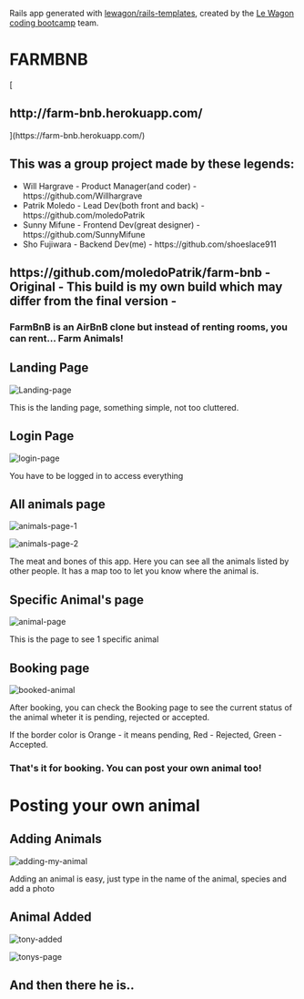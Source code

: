 Rails app generated with [lewagon/rails-templates](https://github.com/lewagon/rails-templates), created by the [Le Wagon coding bootcamp](https://www.lewagon.com) team.

<h1>FARMBNB</h1>
[<h2>http://farm-bnb.herokuapp.com/</h2>](https://farm-bnb.herokuapp.com/)
<h2>This was a group project made by these legends:</h2>
<ul>
  <li>Will Hargrave - Product Manager(and coder) - https://github.com/Willhargrave</li>
  <li>Patrik Moledo - Lead Dev(both front and back) - https://github.com/moledoPatrik</li>
  <li>Sunny Mifune - Frontend Dev(great designer) - https://github.com/SunnyMifune</li>
  <li>Sho Fujiwara - Backend Dev(me) - https://github.com/shoeslace911</li>
</ul>
<h2>https://github.com/moledoPatrik/farm-bnb - <b>Original</b> - This build is my own build which may differ from the final version -</h2>
<h3>FarmBnB is an AirBnB clone but instead of renting rooms, you can rent... <strong>Farm Animals!</strong></h3>
<h2>Landing Page</h2>

![Landing-page](https://user-images.githubusercontent.com/98511262/230529910-9c4c0c9e-84ff-48fa-b7ec-92f6a9504fbd.png)

<p>This is the landing page, something simple, not too cluttered.</p>
<h2>Login Page</h2>

![login-page](https://user-images.githubusercontent.com/98511262/230532497-cb4d5c73-c2c7-457f-83f1-3d83f57dbad6.png)

<p>You have to be logged in to access everything</p>
<h2>All animals page</h2>

![animals-page-1](https://user-images.githubusercontent.com/98511262/230532620-18de5b06-bd0d-4195-9e54-48101b96583a.png)

![animals-page-2](https://user-images.githubusercontent.com/98511262/230532626-2c1e9299-e3ba-440f-8f94-2c4a6c126dbb.png)


<p>The meat and bones of this app. Here you can see all the animals listed by other people. It has a map too to let you know where the animal is.</p>
<h2>Specific Animal's page</h2>

![animal-page](https://user-images.githubusercontent.com/98511262/230532876-522aeec6-5cf7-4668-8d0d-34c4e9e7b6bd.png)

<p>This is the page to see 1 specific animal</p>

<h2>Booking page</h2>

![booked-animal](https://user-images.githubusercontent.com/98511262/230532997-cd57f80f-1a20-4d42-ac9b-796dd41504a1.png)

<p>After booking, you can check the Booking page to see the current status of the animal wheter it is pending, rejected or accepted.</p>
<p>If the border color is Orange - it means pending, Red - Rejected, Green - Accepted.
<h3>That's it for booking. You can post your own animal too!</h3>

<h1>Posting your own animal</h1>
<h2>Adding Animals</h2>

![adding-my-animal](https://user-images.githubusercontent.com/98511262/230533807-b6424b24-c568-428d-b7b1-e42804b2d292.png)

<p>Adding an animal is easy, just type in the name of the animal, species and add a photo</p>
<h2>Animal Added</h2>

![tony-added](https://user-images.githubusercontent.com/98511262/230533893-509abb4e-2371-472a-8caf-9485e975fd7b.png)

![tonys-page](https://user-images.githubusercontent.com/98511262/230533912-196db725-fc59-4d01-a8a9-c6b75b2150c5.png)

<h2>And then there he is..</h2>

